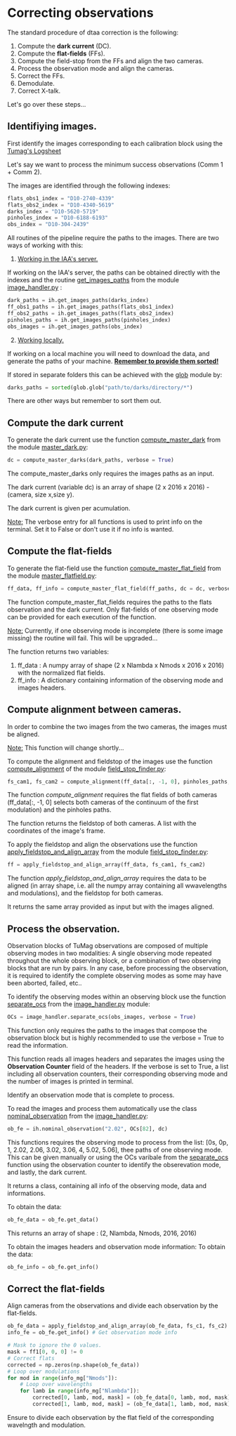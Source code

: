# Correcting observations

The standard procedure of dtaa correction is the following:
1. Compute the **dark current** (DC).
2. Compute the **flat-fields** (FFs).
3. Compute the field-stop from the FFs and align the two cameras. 
4. Process the observation mode and align the cameras.
5. Correct the FFs. 
6. Demodulate. 
7. Correct X-talk. 

Let's go over these steps...

## Identifiying images. 

First identify the images corresponding to each calibration block using the [Tumag's Logsheet](https://docs.google.com/spreadsheets/d/1RJ5KIgxMN6B-1xDe9gRfoTh1L_uTDMbZw0ajLK6S0so/edit?usp=sharing)

Let's say we want to process the minimum success observations (Comm 1 + Comm 2).

The images are identified through the following indexes: 
```python
flats_obs1_index = "D10-2740-4339"
flats_obs2_index = "D10-4340-5619"
darks_index = "D10-5620-5719"
pinholes_index = "D10-6188-6193"
obs_index = "D10-304-2439"
```

All routines of the pipeline require the paths to the images. There are two ways of working with this: 

1. <ins>Working in the IAA's server.</ins>

If working on the IAA's server, the paths can be obtained directly with the indexes and the routine [get_images_paths](../image_handler.py#L230) from the module [image_handler.py](../image_handler.py) : 

```python
dark_paths = ih.get_images_paths(darks_index)
ff_obs1_paths = ih.get_images_paths(flats_obs1_index)
ff_obs2_paths = ih.get_images_paths(flats_obs2_index)
pinholes_paths = ih.get_images_paths(pinholes_index)
obs_images = ih.get_images_paths(obs_index)
```
2. <ins>Working locally.</ins>

If working on a local machine you will need to download the data, and generate the paths of your machine. <ins>**Remember to provide them sorted!** </ins>

If stored in separate folders this can be achieved with the [glob](https://docs.python.org/3/library/glob.html) module by: 
```python
darks_paths = sorted(glob.glob("path/to/darks/directory/*")
```
There are other ways but remember to sort them out. 

## Compute the **dark current**

To generate the dark current use the function [compute_master_dark](../master_dark.py#L18) from the module [master_dark.py](../master_dark.py):

```python
dc = compute_master_darks(dark_paths, verbose = True)  
```
The compute_master_darks only requires the images paths as an input. 

The dark current (variable dc) is an array of shape (2 x 2016 x 2016) - (camera, size x,size y). 

The dark current is given per acumulation. 

<ins>Note:</ins> The verbose entry for all functions is used to print info on the terminal. Set it to False or don't use it if no info is wanted.

## Compute the **flat-fields**

To generate the flat-field use the function [compute_master_flat_field](../master_flatfield.py#L15) from the module [master_flatfield.py](../master_flatfield.py):

```python
ff_data, ff_info = compute_master_flat_field(ff_paths, dc = dc, verbose = True)
```

The function compute_master_flat_fields requires the paths to the flats observation and the dark current. Only flat-fields of one observing mode can be provided for each execution of the function. 

<ins>Note:</ins> Currently, if one observing mode is incomplete (there is some image missing) the routine will fail. This will be upgraded...

The function returns two variables:
1. ff_data : A numpy array of shape (2 x Nlambda x Nmods x 2016 x 2016) with the normalized flat fields.
2. ff_info : A dictionary containing information of the observing mode and images headers.

## Compute alignment between cameras. 

In order to combine the two images from the two cameras, the images must be aligned. 

<ins>Note:</ins> This function will change shortly... 

To compute the alignment and fieldstop of the images use the function [compute_alignment](../field_stop_finder.py#L147) of the module [field_stop_finder.py](../field_stop_finder.py):
```python
fs_cam1, fs_cam2 = compute_alignment(ff_data[:, -1, 0], pinholes_paths, verbose = True)
```

The function *compute_alignment* requires the flat fields of both cameras (ff_data[:, -1, 0] selects both cameras of the continuum of the first modulation) and the pinholes paths. 

The function returns the fieldstop of both cameras. A list with the coordinates of the image's frame.

To apply the fieldstop and align the observations use the function [apply_fieldstop_and_align_array](../field_stop_finder.py#L123) from the module [field_stop_finder.py](../field_stop_finder.py):

```python
ff = apply_fieldstop_and_align_array(ff_data, fs_cam1, fs_cam2)
```

The function *apply_fieldstop_and_align_array* requires the data to be aligned (in array shape, i.e. all the numpy array containing all wwavelengths and modulations), and the fieldstop for both cameras. 

It returns the same array provided as input but with the images aligned. 

## Process the observation.

Observation blocks of TuMag observations are composed of multiple observing modes in two modalities: A single observing mode repeated throughout the whole observing block, or a combination of two observing blocks that are run by pairs. In any case, before processing the observation, it is required to identify the complete observing modes as some may have been aborted, failed, etc.. 

To identify the observing modes within an observing block use the function [separate_ocs](../image_handler.py#L300) from the [image_handler.py](../image_handler.py) module:

```python
OCs = image_handler.separate_ocs(obs_images, verbose = True)
```

This function only requires the paths to the images that compose the observation block but is highly recommended to use the verbose = True to read the information. 

This function reads all images headers and separates the images using the **Observation Counter** field of the headers. If the verbose is set to True, a list including all observation counters, their corresponding observing mode and the number of images is printed in terminal.

Identify an observation mode that is complete to process. 

To read the images and process them automatically use the class [nominal_observation](../image_handler.py#L104) from the [image_handler.py](../image_handler.py):

```python
ob_fe = ih.nominal_observation("2.02", OCs[82], dc)
```

This functions requires the observing mode to process from the list: [0s, 0p, 1, 2.02, 2.06, 3.02, 3.06, 4, 5.02, 5.06], thee paths of one observing mode. This can be given manually or using the OCs varibale from the [separate_ocs](../image_handler.py#L300) function using the observation counter to identify the obserevation mode, and lastly, the dark current. 

It returns a class, containing all info of the observing mode, data and informations. 

To obtain the data:
```python
ob_fe_data = ob_fe.get_data()
```
This returns an array of shape : (2, Nlambda, Nmods, 2016, 2016)

To obtain the images headers and observation mode information:
To obtain the data:
```python
ob_fe_info = ob_fe.get_info()
```

## Correct the flat-fields

Align cameras from the observations and divide each observation by the flat-fields.

```python
ob_fe_data = apply_fieldstop_and_align_array(ob_fe_data, fs_c1, fs_c2) # Align cameras
info_fe = ob_fe.get_info() # Get observation mode info

# Mask to ignore the 0 values. 
mask = ff1[0, 0, 0] != 0
# Correct flats
corrected = np.zeros(np.shape(ob_fe_data))
# Loop over modulations
for mod in range(info_mg["Nmods"]):
    # Loop over wavelengths
    for lamb in range(info_mg["Nlambda"]):
        corrected[0, lamb, mod, mask] = (ob_fe_data[0, lamb, mod, mask]) / ff[0, lamb, mod, mask]
        corrected[1, lamb, mod, mask] = (ob_fe_data[1, lamb, mod, mask]) / ff[1, lamb, mod, mask]
```

Ensure to divide each observation by the flat field of the corresponding wavelngth and modulation.



